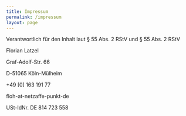 ```yaml
---
title: Impressum
permalink: /impressum
layout: page
---
```

Verantwortlich für den Inhalt laut § 55 Abs. 2 RStV und § 55 Abs. 2 RStV

Florian Latzel

Graf-Adolf-Str. 66

D-51065 Köln-Mülheim

+49 [0] 163 191 77

floh-at-netzaffe-punkt-de

USt-IdNr. DE 814 723 558
